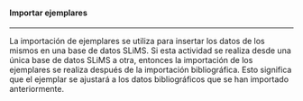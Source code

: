 #### Importar ejemplares
<hr>
La importación de ejemplares se utiliza para insertar los datos de los mismos en una base de datos SLiMS. Si esta actividad se realiza desde una única base de datos SLiMS a otra, entonces la importación de los ejemplares se realiza después de la importación bibliográfica. Esto significa que el ejemplar se ajustará a los datos bibliográficos que se han importado anteriormente.
